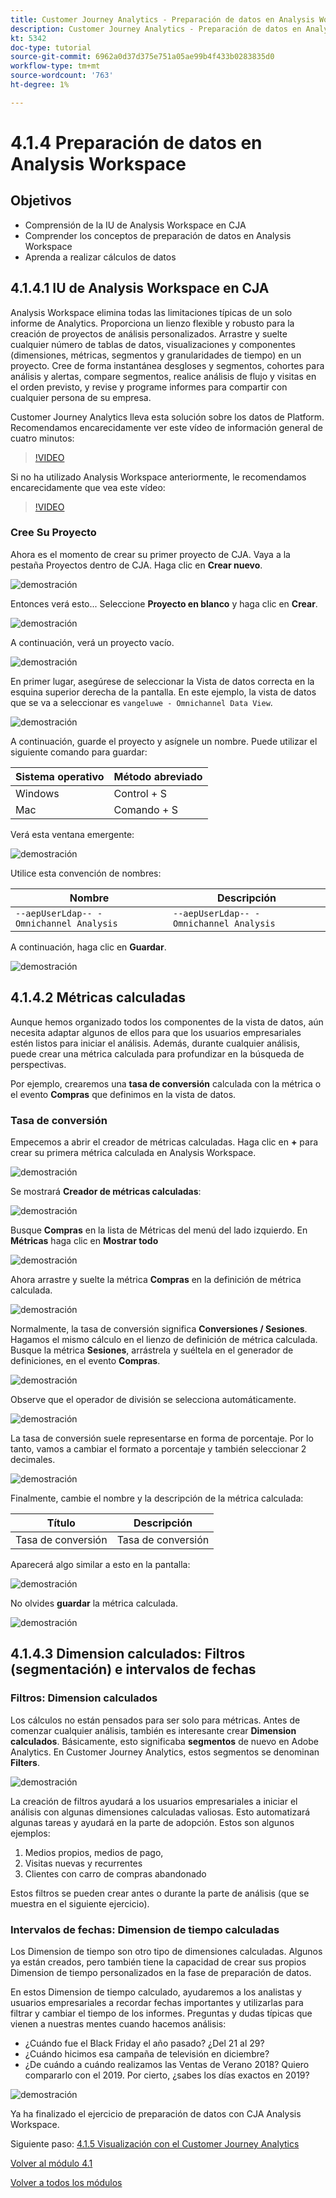 ```yaml
---
title: Customer Journey Analytics - Preparación de datos en Analysis Workspace
description: Customer Journey Analytics - Preparación de datos en Analysis Workspace
kt: 5342
doc-type: tutorial
source-git-commit: 6962a0d37d375e751a05ae99b4f433b0283835d0
workflow-type: tm+mt
source-wordcount: '763'
ht-degree: 1%

---
```


# 4.1.4 Preparación de datos en Analysis Workspace

## Objetivos

- Comprensión de la IU de Analysis Workspace en CJA
- Comprender los conceptos de preparación de datos en Analysis Workspace
- Aprenda a realizar cálculos de datos

## 4.1.4.1 IU de Analysis Workspace en CJA

Analysis Workspace elimina todas las limitaciones típicas de un solo informe de Analytics. Proporciona un lienzo flexible y robusto para la creación de proyectos de análisis personalizados. Arrastre y suelte cualquier número de tablas de datos, visualizaciones y componentes (dimensiones, métricas, segmentos y granularidades de tiempo) en un proyecto. Cree de forma instantánea desgloses y segmentos, cohortes para análisis y alertas, compare segmentos, realice análisis de flujo y visitas en el orden previsto, y revise y programe informes para compartir con cualquier persona de su empresa.

Customer Journey Analytics lleva esta solución sobre los datos de Platform. Recomendamos encarecidamente ver este vídeo de información general de cuatro minutos:

>[!VIDEO](https://video.tv.adobe.com/v/35109?quality=12&learn=on)

Si no ha utilizado Analysis Workspace anteriormente, le recomendamos encarecidamente que vea este vídeo:

>[!VIDEO](https://video.tv.adobe.com/v/26266?quality=12&learn=on)

### Cree Su Proyecto

Ahora es el momento de crear su primer proyecto de CJA. Vaya a la pestaña Proyectos dentro de CJA.
Haga clic en **Crear nuevo**.

![demostración](./images/prmenu.png)

Entonces verá esto... Seleccione **Proyecto en blanco** y haga clic en **Crear**.

![demostración](./images/prmenu1.png)

A continuación, verá un proyecto vacío.

![demostración](./images/premptyprojects.png)

En primer lugar, asegúrese de seleccionar la Vista de datos correcta en la esquina superior derecha de la pantalla. En este ejemplo, la vista de datos que se va a seleccionar es `vangeluwe - Omnichannel Data View`.

![demostración](./images/prdv.png)

A continuación, guarde el proyecto y asígnele un nombre. Puede utilizar el siguiente comando para guardar:

| Sistema operativo | Método abreviado |
| ----------------- |-------------| 
| Windows | Control + S |
| Mac | Comando + S |

Verá esta ventana emergente:

![demostración](./images/prsave.png)

Utilice esta convención de nombres:

| Nombre | Descripción |
| ----------------- |-------------| 
| `--aepUserLdap-- - Omnichannel Analysis` | `--aepUserLdap-- - Omnichannel Analysis` |

A continuación, haga clic en **Guardar**.

![demostración](./images/prsave2.png)

## 4.1.4.2 Métricas calculadas

Aunque hemos organizado todos los componentes de la vista de datos, aún necesita adaptar algunos de ellos para que los usuarios empresariales estén listos para iniciar el análisis. Además, durante cualquier análisis, puede crear una métrica calculada para profundizar en la búsqueda de perspectivas.

Por ejemplo, crearemos una **tasa de conversión** calculada con la métrica o el evento **Compras** que definimos en la vista de datos.

### Tasa de conversión

Empecemos a abrir el creador de métricas calculadas. Haga clic en **+** para crear su primera métrica calculada en Analysis Workspace.

![demostración](./images/pradd.png)

Se mostrará **Creador de métricas calculadas**:

![demostración](./images/prbuilder.png)

Busque **Compras** en la lista de Métricas del menú del lado izquierdo. En **Métricas** haga clic en **Mostrar todo**

![demostración](./images/calcbuildercr1.png)

Ahora arrastre y suelte la métrica **Compras** en la definición de métrica calculada.

![demostración](./images/calcbuildercr2.png)

Normalmente, la tasa de conversión significa **Conversiones / Sesiones**. Hagamos el mismo cálculo en el lienzo de definición de métrica calculada. Busque la métrica **Sesiones**, arrástrela y suéltela en el generador de definiciones, en el evento **Compras**.

![demostración](./images/calcbuildercr3.png)

Observe que el operador de división se selecciona automáticamente.

![demostración](./images/calcbuildercr4.png)

La tasa de conversión suele representarse en forma de porcentaje. Por lo tanto, vamos a cambiar el formato a porcentaje y también seleccionar 2 decimales.

![demostración](./images/calcbuildercr5.png)

Finalmente, cambie el nombre y la descripción de la métrica calculada:

| Título | Descripción |
| ----------------- |-------------| 
| Tasa de conversión | Tasa de conversión |

Aparecerá algo similar a esto en la pantalla:

![demostración](./images/calcbuildercr6.png)

No olvides **guardar** la métrica calculada.

![demostración](./images/pr9.png)

## 4.1.4.3 Dimension calculados: Filtros (segmentación) e intervalos de fechas

### Filtros: Dimension calculados

Los cálculos no están pensados para ser solo para métricas. Antes de comenzar cualquier análisis, también es interesante crear **Dimension calculados**. Básicamente, esto significaba **segmentos** de nuevo en Adobe Analytics. En Customer Journey Analytics, estos segmentos se denominan **Filters**.

![demostración](./images/prfilters.png)

La creación de filtros ayudará a los usuarios empresariales a iniciar el análisis con algunas dimensiones calculadas valiosas. Esto automatizará algunas tareas y ayudará en la parte de adopción. Estos son algunos ejemplos:

1. Medios propios, medios de pago,
2. Visitas nuevas y recurrentes
3. Clientes con carro de compras abandonado

Estos filtros se pueden crear antes o durante la parte de análisis (que se muestra en el siguiente ejercicio).

### Intervalos de fechas: Dimension de tiempo calculadas

Los Dimension de tiempo son otro tipo de dimensiones calculadas. Algunos ya están creados, pero también tiene la capacidad de crear sus propios Dimension de tiempo personalizados en la fase de preparación de datos.

En estos Dimension de tiempo calculado, ayudaremos a los analistas y usuarios empresariales a recordar fechas importantes y utilizarlas para filtrar y cambiar el tiempo de los informes. Preguntas y dudas típicas que vienen a nuestras mentes cuando hacemos análisis:

- ¿Cuándo fue el Black Friday el año pasado? ¿Del 21 al 29?
- ¿Cuándo hicimos esa campaña de televisión en diciembre?
- ¿De cuándo a cuándo realizamos las Ventas de Verano 2018? Quiero compararlo con el 2019. Por cierto, ¿sabes los días exactos en 2019?

![demostración](./images/timedimensions.png)

Ya ha finalizado el ejercicio de preparación de datos con CJA Analysis Workspace.

Siguiente paso: [4.1.5 Visualización con el Customer Journey Analytics](./ex5.md)

[Volver al módulo 4.1](./customer-journey-analytics-build-a-dashboard.md)

[Volver a todos los módulos](./../../../overview.md)
